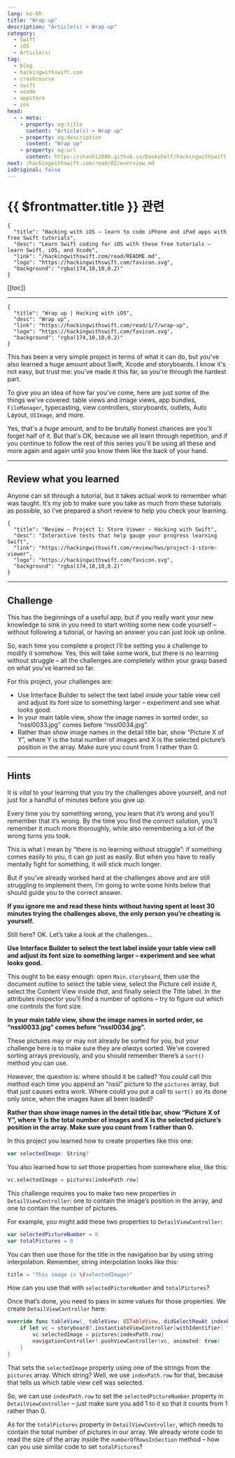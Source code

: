 ```yaml
---
lang: ko-KR
title: "Wrap up"
description: "Article(s) > Wrap up"
category:
  - Swift
  - iOS
  - Article(s)
tag: 
  - blog
  - hackingwithswift.com
  - crashcourse
  - swift
  - xcode
  - appstore
  - ios  
head:
  - - meta:
    - property: og:title
      content: "Article(s) > Wrap up"
    - property: og:description
      content: "Wrap up"
    - property: og:url
      content: https://chanhi2000.github.io/bookshelf/hackingwithswift.com/read/01/07-wrap-up.html
next: /hackingwithswift.com/read/02/overview.md
isOriginal: false
---
```


# {{ $frontmatter.title }} 관련

```component VPCard
{
  "title": "Hacking with iOS – learn to code iPhone and iPad apps with free Swift tutorials",
  "desc": "Learn Swift coding for iOS with these free tutorials – learn Swift, iOS, and Xcode",
  "link": "/hackingwithswift.com/read/README.md",
  "logo": "https://hackingwithswift.com/favicon.svg",
  "background": "rgba(174,10,10,0.2)"
}
```

[[toc]]

---

```component VPCard
{
  "title": "Wrap up | Hacking with iOS",
  "desc": "Wrap up",
  "link": "https://hackingwithswift.com/read/1/7/wrap-up",
  "logo": "https://hackingwithswift.com/favicon.svg",
  "background": "rgba(174,10,10,0.2)"
}
```

<VidStack src="youtube/frqdi_lluvE" />

This has been a very simple project in terms of what it can do, but you've also learned a huge amount about Swift, Xcode and storyboards. I know it's not easy, but trust me: you've made it this far, so you're through the hardest part.

To give you an idea of how far you've come, here are just some of the things we've covered: table views and image views, app bundles, `FileManager`, typecasting, view controllers, storyboards, outlets, Auto Layout, `UIImage`, and more.

Yes, that's a *huge* amount, and to be brutally honest chances are you'll forget half of it. But that's OK, because we all learn through repetition, and if you continue to follow the rest of this series you'll be using all these and more again and again until you know them like the back of your hand.

---

## Review what you learned

Anyone can sit through a tutorial, but it takes actual work to remember what was taught. It’s my job to make sure you take as much from these tutorials as possible, so I’ve prepared a short review to help you check your learning.

```component VPCard
{
  "title": "Review – Project 1: Storm Viewer – Hacking with Swift",
  "desc": "Interactive tests that help gauge your progress learning Swift",
  "link": "https://hackingwithswift.com/review/hws/project-1-storm-viewer",
  "logo": "https://hackingwithswift.com/favicon.svg",
  "background": "rgba(174,10,10,0.2)"
}
```

---

## Challenge

This has the beginnings of a useful app, but if you really want your new knowledge to sink in you need to start writing some new code yourself – without following a tutorial, or having an answer you can just look up online.

So, each time you complete a project I’ll be setting you a challenge to modify it somehow. Yes, this will take some work, but there is no learning without struggle – all the challenges are completely within your grasp based on what you’ve learned so far.

For this project, your challenges are:

- Use Interface Builder to select the text label inside your table view cell and adjust its font size to something larger – experiment and see what looks good.
- In your main table view, show the image names in sorted order, so “nssl0033.jpg” comes before “nssl0034.jpg”.
- Rather than show image names in the detail title bar, show “Picture X of Y”, where Y is the total number of images and X is the selected picture’s position in the array. Make sure you count from 1 rather than 0.

---

## Hints

It is *vital* to your learning that you try the challenges above yourself, and not just for a handful of minutes before you give up.

Every time you try something wrong, you learn that it’s wrong and you’ll remember that it’s wrong. By the time you find the *correct* solution, you’ll remember it much more thoroughly, while also remembering a lot of the wrong turns you took.

This is what I mean by “there is no learning without struggle”: if something comes easily to you, it can go just as easily. But when you have to really mentally fight for something, it will stick much longer.

But if you’ve already worked hard at the challenges above and are still struggling to implement them, I’m going to write some hints below that should guide you to the correct answer.

**If you ignore me and read these hints without having spent at least 30 minutes trying the challenges above, the only person you’re cheating is yourself.**

Still here? OK. Let’s take a look at the challenges…

**Use Interface Builder to select the text label inside your table view cell and adjust its font size to something larger – experiment and see what looks good.**

This ought to be easy enough: open <FontIcon icon="iconfont icon-xcode"/>`Main.storyboard`, then use the document outline to select the table view, select the Picture cell inside it, select the Content View inside *that*, and finally select the Title label. In the attributes inspector you’ll find a number of options – try to figure out which one controls the font size.

**In your main table view, show the image names in sorted order, so “nssl0033.jpg” comes before “nssl0034.jpg”.**

These pictures may or may not already be sorted for you, but your challenge here is to make sure they are *always* sorted. We’ve covered sorting arrays previously, and you should remember there’s a `sort()` method you can use.

However, the question is: where should it be called? You *could* call this method each time you append an “nssl” picture to the `pictures` array, but that just causes extra work. Where could you put a call to `sort()` so its done only once, when the images have all been loaded?

**Rather than show image names in the detail title bar, show “Picture X of Y”, where Y is the total number of images and X is the selected picture’s position in the array. Make sure you count from 1 rather than 0.**

In this project you learned how to create properties like this one:

```swift
var selectedImage: String?
```

You also learned how to *set* those properties from somewhere else, like this:

```swift
vc.selectedImage = pictures[indexPath.row]
```

This challenge requires you to make two new properties in `DetailViewController`: one to contain the image’s position in the array, and one to contain the number of pictures.

For example, you might add these two properties to `DetailViewController`:

```swift
var selectedPictureNumber = 0
var totalPictures = 0
```

You can then use those for the title in the navigation bar by using string interpolation. Remember, string interpolation looks like this:

```swift
title = "This image is \(selectedImage)"
```

How can you use that with `selectedPictureNumber` and `totalPictures`?

Once that’s done, you need to pass in some values for those properties. We create `DetailViewController` here:

```swift
override func tableView(_ tableView: UITableView, didSelectRowAt indexPath: IndexPath) {
    if let vc = storyboard?.instantiateViewController(withIdentifier: "Detail") as? DetailViewController {
        vc.selectedImage = pictures[indexPath.row]
        navigationController?.pushViewController(vc, animated: true)
    }
}
```

That sets the `selectedImage` property using one of the strings from the `pictures` array. Which string? Well, we use `indexPath.row` for that, because that tells us which table view cell was selected.

So, we can use `indexPath.row` to set the `selectedPictureNumber` property in `DetailViewController` – just make sure you add 1 to it so that it counts from 1 rather than 0.

As for the `totalPictures` property in `DetailViewController`, which needs to contain the total number of pictures in our array. We already wrote code to read the size of the array inside the `numberOfRowsInSection` method – how can you use similar code to set `totalPictures`?

